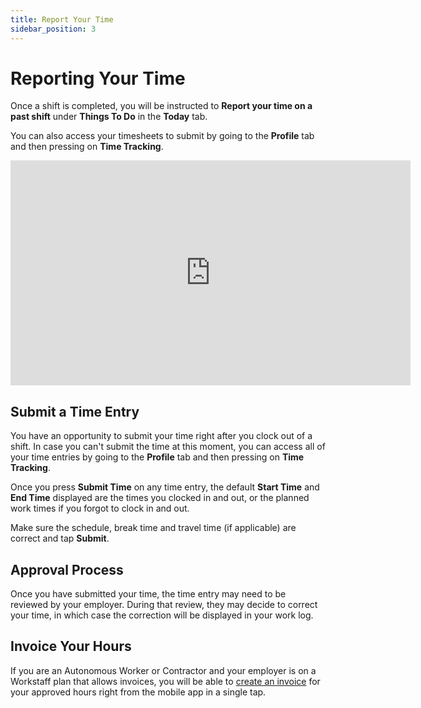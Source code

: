 ```yaml
---
title: Report Your Time
sidebar_position: 3
---
```


# Reporting Your Time 

Once a shift is completed, you will be instructed to **Report your time on a past shift** under **Things To Do** in the **Today** tab.   

You can also access your timesheets to submit by going to the **Profile** tab and then pressing on **Time Tracking**. 

<iframe width="640" height="360" src="https://www.loom.com/embed/74c60fbf4984483f8f664e2491a801c5" frameborder="0" webkitallowfullscreen mozallowfullscreen allowfullscreen></iframe>

## Submit a Time Entry

You have an opportunity to submit your time right after you clock out of a shift. In case you can't submit the time at this moment,
you can access all of your time entries by going to the **Profile** tab and then pressing on **Time Tracking**.

Once you press **Submit Time** on any time entry, the default **Start Time** and **End Time** displayed are the times you 
clocked in and out, or the planned work times if you forgot to clock in and out. 

Make sure the schedule, break time and travel time (if applicable) are correct and tap **Submit**. 

## Approval Process

Once you have submitted your time, the time entry may need to be reviewed by your employer. During that review, they may 
decide to correct your time, in which case the correction will be displayed in your work log.

## Invoice Your Hours

If you are an Autonomous Worker or Contractor and your employer is on a Workstaff plan that allows invoices, you will be able to 
[create an invoice](../invoices.md) for your approved hours right from the mobile app in a single tap. 
